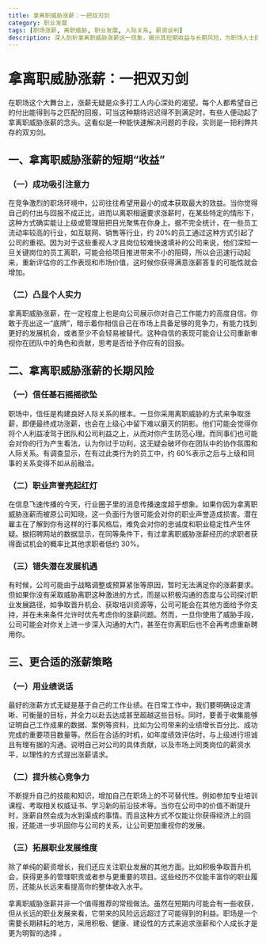 ```yaml
---
title: 拿离职威胁涨薪：一把双刃剑
category: 职业发展
tags: [职场涨薪, 离职威胁, 职业发展, 人际关系, 薪资谈判]
description: 深入剖析拿离职威胁涨薪这一现象，揭示其短期收益与长期风险，为职场人士提供更合适的涨薪策略，助力职场人理性追求薪资增长与职业发展。
---
```

# 拿离职威胁涨薪：一把双刃剑
在职场这个大舞台上，涨薪无疑是众多打工人内心深处的渴望。每个人都希望自己的付出能得到与之匹配的回报，可当这种期待迟迟得不到满足时，有些人便动起了拿离职威胁涨薪的念头。这看似是一种能快速解决问题的手段，实则是一把利弊共存的双刃剑。

## 一、拿离职威胁涨薪的短期“收益”

### （一）成功吸引注意力
在竞争激烈的职场环境中，公司往往希望用最小的成本获取最大的效益。当你觉得自己的付出与回报不成正比，进而以离职相逼要求涨薪时，在某些特定的情形下，这种方式确实能让上级或管理层把目光聚焦在你身上。据不完全统计，在一些员工流动率较高的行业，如互联网、销售等行业，约 20%的员工通过这种方式引起了公司的重视。因为对于这些重视人才且岗位较难快速填补的公司来说，他们深知一旦关键岗位的员工离职，可能会给项目推进带来不小的阻碍，所以会迅速行动起来，重新评估你的工作表现和市场价值，这时候你获得满意涨薪答复的可能性就会增加。

### （二）凸显个人实力
拿离职威胁涨薪，在一定程度上也是向公司展示你对自己工作能力的高度自信。你敢于亮出这一“底牌”，暗示着你相信自己在市场上具备足够的竞争力，有能力找到更好的发展机会，或者至少不会轻易被替代。这种自信的表现可能会让公司重新审视你在团队中的角色和贡献，思考是否给予你应有的回报。

## 二、拿离职威胁涨薪的长期风险

### （一）信任基石摇摇欲坠
职场中，信任是构建良好人际关系的根本。一旦你采用离职威胁的方式来争取涨薪，即便最终成功涨薪，也会在上级心中留下难以磨灭的阴影。他们可能会觉得你将个人利益凌驾于团队和公司利益之上，从而对你产生防范心理。而同事们也可能会对你的行为产生看法，认为你过于功利，这无疑会破坏你在团队中的协作氛围和人际关系。有调查显示，在有过此类行为的员工中，约 60%表示之后与上级和同事的关系变得不如从前融洽。

### （二）职业声誉亮起红灯
在信息飞速传播的今天，行业圈子里的消息传播速度超乎想象。如果你因为拿离职威胁涨薪而被原公司知晓，这一负面行为很可能会对你的职业声誉造成损害。潜在雇主在了解到你有这样的行事风格后，难免会对你的忠诚度和职业稳定性产生怀疑。据招聘网站的数据显示，在同等条件下，有过拿离职威胁涨薪经历的求职者获得面试机会的概率比其他求职者低约 30%。

### （三）错失潜在发展机遇
有时候，公司可能由于战略调整或预算紧张等原因，暂时无法满足你的涨薪要求。但如果你没有采取威胁离职这种激进的方式，而是以积极沟通的态度与公司探讨职业发展路径，如争取晋升机会、获取培训资源等，公司可能会在其他方面给予你支持，并在未来条件允许时优先考虑你的涨薪问题。然而，一旦你使用了威胁手段，公司可能会对你关上进一步深入沟通的大门，甚至在你离职后也不会再考虑重新聘用你。

## 三、更合适的涨薪策略

### （一）用业绩说话
最好的涨薪方式无疑是基于自己的工作业绩。在日常工作中，我们要明确设定清晰、可衡量的目标，并全力以赴去达成甚至超越这些目标。同时，要善于收集能够证明自己工作成果的数据、案例等资料，比如为公司带来的业绩增长百分比、成功完成的重要项目数量等。然后在合适的时机，如年度绩效评估时，与上级进行坦诚且有理有据的沟通。说明自己对公司的具体贡献，以及市场上同类岗位的薪资水平，以理性的方式提出涨薪请求。

### （二）提升核心竞争力
不断提升自己的技能和知识，增加自己在职场上的不可替代性。例如参加专业培训课程、考取相关权威证书、学习新的前沿技术等。当你在公司中的价值不断提升时，涨薪自然会成为水到渠成的事情。而且这种方式不仅能让你获得经济上的回报，还能进一步巩固你与公司的关系，让公司更加重视你的发展。

### （三）拓展职业发展维度
除了单纯的薪资增长，我们还应关注职业发展的其他方面。比如积极争取晋升机会，获得更多的管理职责或者参与更重要的项目。这些经历不仅能丰富你的职业履历，还能从长远来看提高你的整体收入水平。

拿离职威胁涨薪并非一个值得推荐的常规做法。虽然在短期内可能会有一些收获，但从长远的职业发展来看，它带来的风险远远超过了可能得到的利益。职场是一个需要长期耕耘的地方，采用积极、健康、建设性的方式来追求涨薪和个人成长才是更为明智的选择 。